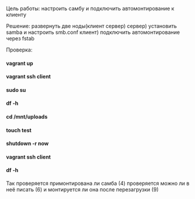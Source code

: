 Цель работы: настроить самбу и подключить автомонтирование к клиенту 

Решение: развернуть две ноды(клиент сервер) 
    сервер) установить samba и настроить smb.conf 
    клиент) подключить автомонтирование через fstab 

Проверка: 
####  vagrant up 
####  vagrant ssh client 
####  sudo su
####  df -h 
####  cd /mnt/uploads
####  touch test 
####  shutdown -r now 
####  vagrant ssh client 
####  df -h 

Так проверяется примонтирована ли самба (4) проверяется можно ли в неё писать (6) и монтируется ли она после перезагрузки (9)
